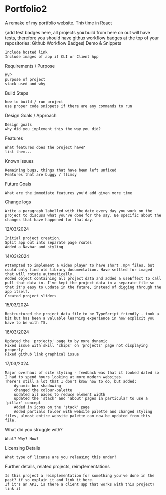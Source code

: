 # Portfolio2

A remake of my portfolio website. This time in React

{add test badges here, all projects you build from here on out will have tests, therefore you should have github workflow badges at the top of your repositories: Github Workflow Badges}
Demo & Snippets

    Include hosted link
    Include images of app if CLI or Client App

Requirements / Purpose

    MVP
    purpose of project
    stack used and why

Build Steps

    how to build / run project
    use proper code snippets if there are any commands to run

Design Goals / Approach

    Design goals
    why did you implement this the way you did?

Features

    What features does the project have?
    list them...

Known issues

    Remaining bugs, things that have been left unfixed
    Features that are buggy / flimsy

Future Goals

    What are the immediate features you'd add given more time

Change logs

    Write a paragraph labelled with the date every day you work on the project to discuss what you've done for the say. Be specific about the changes that have happened for that day.

12/03/2024

    Initial project creation.
    Split app out into separate page routes
    Added a Navbar and styling

14/03/2024

    Attempted to implement a video player to have short .mp4 files, but could only find old library documentation. Have settled for imaged that will rotate automatically.
    Added object containing all project data and added a useEffect to call pull that data in. I've kept the project data in a separate file so that it's easy to update in the future, instead of digging through the app itself.
    Created project sliders

15/03/2024

    Restructured the project data file to be TypeScript friendly - took a bit but has been a valuable learning experience in how explicit you have to be with TS.

16/03/2024

    Updated the 'projects' page to by more dynamic
    Fixed issue with skill 'chips' on 'projects' page not displaying properly
    Fixed github link graphical issue

17/03/2024

    Major overhaul of site styling - feedback was that it looked dated so I had to spend hours looking at more modern websites.
    There's still a lot that I don't know how to do, but added:
        dynamic box shadowing
        changed the colour-palette
        updated all pages to reduce element width
        updated the 'stack' and 'about' pages in particular to use a 'pillar' concept
        Added in icons on the 'stack' page
        Added partials folder with website palette and changed styling files, almost entire website palette can now be updated from this file.

What did you struggle with?

    What? Why? How?

Licensing Details

    What type of license are you releasing this under?

Further details, related projects, reimplementations

    Is this project a reimplementation for something you've done in the past? if so explain it and link it here.
    If it's an API, is there a client app that works with this project? link it
